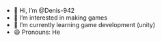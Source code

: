 - 👋 Hi, I’m @Denis-942
- 👀 I’m interested in making games
- 🌱 I’m currently learning game development (unity)
- 😄 Pronouns: He

<!---
Denis-UnityDev/Denis-UnityDev is a ✨ special ✨ repository because its `README.md` (this file) appears on your GitHub profile.
You can click the Preview link to take a look at your changes.
--->
